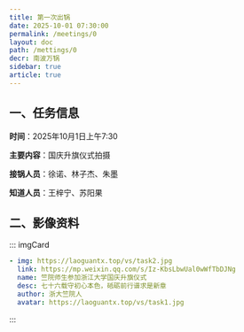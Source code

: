 ```yaml
---
title: 第一次出锅
date: 2025-10-01 07:30:00
permalink: /meetings/0
layout: doc
path: /mettings/0
decr: 南波万锅
sidebar: true
article: true
---
```


## 一、任务信息

**时间**：2025年10月1日上午7:30

**主要内容**：国庆升旗仪式拍摄

**接锅人员**：徐诺、林子杰、朱墨

**知道人员**：王梓宁、苏阳果

## 二、影像资料

::: imgCard
```yaml
- img: https://laoguantx.top/vs/task2.jpg
  link: https://mp.weixin.qq.com/s/Iz-KbsLbwUal0wWfTbDJNg
  name: 竺院师生参加浙江大学国庆升旗仪式
  desc: 七十六载守初心本色，砥砺前行谱求是新章
  author: 浙大竺院人
  avatar: https://laoguantx.top/vs/task1.jpg
```
:::